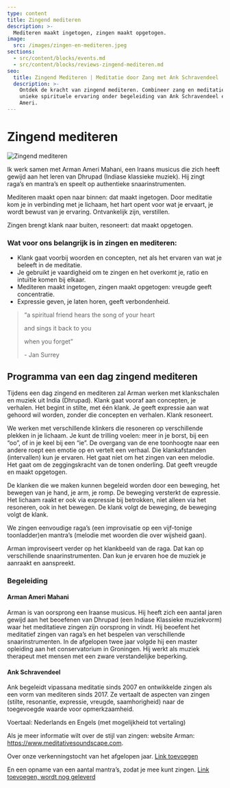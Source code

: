 ```yaml
---
type: content
title: Zingend mediteren
description: >-
  Mediteren maakt ingetogen, zingen maakt opgetogen.
image:
  src: /images/zingen-en-mediteren.jpeg
sections:
  - src/content/blocks/events.md
  - src/content/blocks/reviews-zingend-mediteren.md
seo:
  title: Zingend Mediteren | Meditatie door Zang met Ank Schravendeel
  description: >-
    Ontdek de kracht van zingend mediteren. Combineer zang en meditatie voor een
    unieke spirituele ervaring onder begeleiding van Ank Schravendeel en Arman
    Ameri.
---
```


# Zingend mediteren

![Zingend mediteren](/images/zingen-en-mediteren.jpeg)

<p>
  Ik werk samen met Arman Ameri Mahani, een Iraans musicus die zich heeft gewijd aan het leren van Dhrupad (Indiase klassieke muziek). Hij zingt raga’s en mantra’s en speelt op authentieke snaarinstrumenten.
</p>

<p>
  Mediteren maakt open naar binnen: dat maakt ingetogen.
  Door meditatie kom je in verbinding met je lichaam, het hart opent voor wat je ervaart, je wordt bewust van je ervaring. Ontvankelijk zijn, verstillen.
</p>

<p>
  Zingen brengt klank naar buiten, resoneert: dat maakt opgetogen.
</p>

<h3>Wat voor ons belangrijk is in zingen en mediteren:</h3>
<ul>
  <li>Klank gaat voorbij woorden en concepten, net als het ervaren van wat je beleeft in de meditatie.</li>
  <li>Je gebruikt je vaardigheid om te zingen en het overkomt je, ratio en intuïtie komen bij elkaar.</li>
  <li>Mediteren maakt ingetogen, zingen maakt opgetogen: vreugde geeft concentratie.</li>
  <li>Expressie geven, je laten horen, geeft verbondenheid.</li>
</ul>

<blockquote className="text-center italic my-4">
  <p>“a spiritual friend hears the song of your heart</p>
  <p>and sings it back to you</p>
  <p>when you forget”</p>
  <footer>- Jan Surrey</footer>
</blockquote>

## Programma van een dag zingend mediteren

Tijdens een dag zingend en mediteren zal Arman werken met klankschalen en muziek uit India (Dhrupad). Klank gaat vooraf aan concepten, je verhalen. Het begint in stilte, met één klank. Je geeft expressie aan wat gehoord wil worden, zonder die concepten en verhalen. Klank resoneert.

We werken met verschillende klinkers die resoneren op verschillende plekken in je lichaam. Je kunt de trilling voelen: meer in je borst, bij een “oo”, of in je keel bij een “ie”. De overgang van de ene toonhoogte naar een andere roept een emotie op en vertelt een verhaal. Die klankafstanden (intervallen) kun je ervaren. Het gaat niet om het zingen van een melodie. Het gaat om de zeggingskracht van de tonen onderling. Dat geeft vreugde en maakt opgetogen.

De klanken die we maken kunnen begeleid worden door een beweging, het bewegen van je hand, je arm, je romp. De beweging versterkt de expressie. Het lichaam raakt er ook via expressie bij betrokken, niet alleen via het resoneren, ook in het bewegen. De klank volgt de beweging, de beweging volgt de klank.

We zingen eenvoudige raga’s (een improvisatie op een vijf-tonige toonladder)en mantra’s (melodie met woorden die over wijsheid gaan).

Arman improviseert verder op het klankbeeld van de raga. Dat kan op verschillende snaarinstrumenten. Dan kun je ervaren hoe de muziek je aanraakt en aanspreekt.

<h3>Begeleiding</h3>

<h4>Arman Ameri Mahani</h4>
<p>
  Arman is van oorsprong een Iraanse musicus. Hij heeft zich een aantal jaren gewijd aan het beoefenen van Dhrupad (een Indiase Klassieke muziekvorm) waar het meditatieve zingen zijn oorsprong in vindt. Hij beoefent het meditatief zingen van raga’s en het bespelen van verschillende snaarinstrumenten. In de afgelopen twee jaar volgde hij een master opleiding aan het conservatorium in Groningen. Hij werkt als muziek therapeut met mensen met een zware verstandelijke beperking.
</p>

<h4>Ank Schravendeel</h4>
<p>
  Ank begeleidt vipassana meditatie sinds 2007 en ontwikkelde zingen als een vorm van mediteren sinds 2017. Ze vertaalt de aspecten van zingen (stilte, resonantie, expressie, vreugde, saamhorigheid) naar de toegevoegde waarde voor opmerkzaamheid.
</p>

<p>
  Voertaal: Nederlands en Engels (met mogelijkheid tot vertaling)
</p>

<p>
  Als je meer informatie wilt over de stijl van zingen: website Arman: <a href="https://www.meditativesoundscape.com" target="_blank" rel="noopener noreferrer">https://www.meditativesoundscape.com</a>.
</p>

<p>
  Over onze verkenningstocht van het afgelopen jaar. <a href="#">Link toevoegen</a>
</p>

<p>
  En een opname van een aantal mantra’s, zodat je mee kunt zingen. <a href="#">Link toevoegen, wordt nog geleverd</a>
</p>

